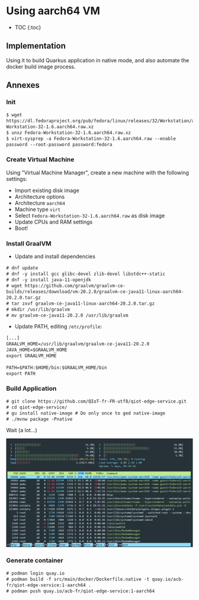 # Using aarch64 VM

* TOC
{:toc}

## Implementation

Using it to build Quarkus application in native mode, and also automate the docker build image process.

## Annexes

### Init

```
$ wget https://dl.fedoraproject.org/pub/fedora/linux/releases/32/Workstation/aarch64/images/Fedora-Workstation-32-1.6.aarch64.raw.xz
$ unxz Fedora-Workstation-32-1.6.aarch64.raw.xz
$ virt-sysprep -a Fedora-Workstation-32-1.6.aarch64.raw --enable password --root-password password:fedora
```

### Create Virtual Machine

Using "Virtual Machine Manager", create a new machine with the following settings:
* Import existing disk image
* Architecture options
 * Architecture `aarch64`
 * Machine type `virt`
* Select `Fedora-Workstation-32-1.6.aarch64.raw` as disk image
* Update CPUs and RAM settings
* Boot!

### Install GraalVM

* Update and install dependencies

```
# dnf update
# dnf -y install gcc glibc-devel zlib-devel libstdc++-static
# dnf -y install java-11-openjdk
# wget https://github.com/graalvm/graalvm-ce-builds/releases/download/vm-20.2.0/graalvm-ce-java11-linux-aarch64-20.2.0.tar.gz
# tar zxvf graalvm-ce-java11-linux-aarch64-20.2.0.tar.gz
# mkdir /usr/lib/graalvm
# mv graalvm-ce-java11-20.2.0 /usr/lib/graalvm
```

* Update PATH, editing `/etc/profile`:

```
[...]
GRAALVM_HOME=/usr/lib/graalvm/graalvm-ce-java11-20.2.0
JAVA_HOME=$GRAALVM_HOME
export GRAALVM_HOME

PATH=$PATH:$HOME/bin:$GRAALVM_HOME/bin
export PATH
```

### Build Application

```
# git clone https://github.com/QIoT-fr-FR-utf8/qiot-edge-service.git
# cd qiot-edge-service/
# gu install native-image # Do only once to ged native-image
# ./mvnw package -Pnative
```

Wait (a lot...)

![cpu](img/compilation.png)

### Generate container

```
# podman login quay.io
# podman build -f src/main/docker/Dockerfile.native -t quay.io/acb-fr/qiot-edge-service:1-aarch64 .
# podman push quay.io/acb-fr/qiot-edge-service:1-aarch64
```
